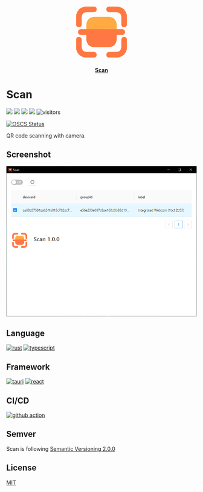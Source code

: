 <p align="center">
    <img width="150px" height="150px" src='resources/logo.png' alt="">
</p>

<p align="center">
    <a href="https://github.com/Zhiqiang-Wu/Scan" style="font-weight: bold">Scan</a>
</p>

# Scan

![](https://img.shields.io/github/package-json/v/Zhiqiang-Wu/Scan) ![](https://img.shields.io/github/downloads/Zhiqiang-Wu/Scan/total) ![](https://img.shields.io/github/workflow/status/Zhiqiang-Wu/Scan/Publish) ![](https://img.shields.io/github/license/Zhiqiang-Wu/Scan) ![visitors](https://visitor-badge.glitch.me/badge?page_id=Zhiqiang-Wu.Scan)

[![OSCS Status](https://www.oscs1024.com/platform/badge/Zhiqiang-Wu/Scan.svg?size=small)](https://www.oscs1024.com/project/Zhiqiang-Wu/Scan?ref=badge_small)

QR code scanning with camera.

## Screenshot

![scan](./resources/screenshot1.png)

## Language

[![rust](https://skillicons.dev/icons?i=rust)](https://www.rust-lang.org/) [![typescript](https://skillicons.dev/icons?i=typescript)](https://www.typescriptlang.org/)

## Framework

[![tauri](https://skillicons.dev/icons?i=tauri)](https://tauri.app/) [![react](https://skillicons.dev/icons?i=react)](https://www.reactjs.org/)

## CI/CD

[![github action](https://skillicons.dev/icons?i=github)](https://github.com/actions)

## Semver

Scan is following [Semantic Versioning 2.0.0](https://semver.org/)

## License

[MIT](./LICENSE)
